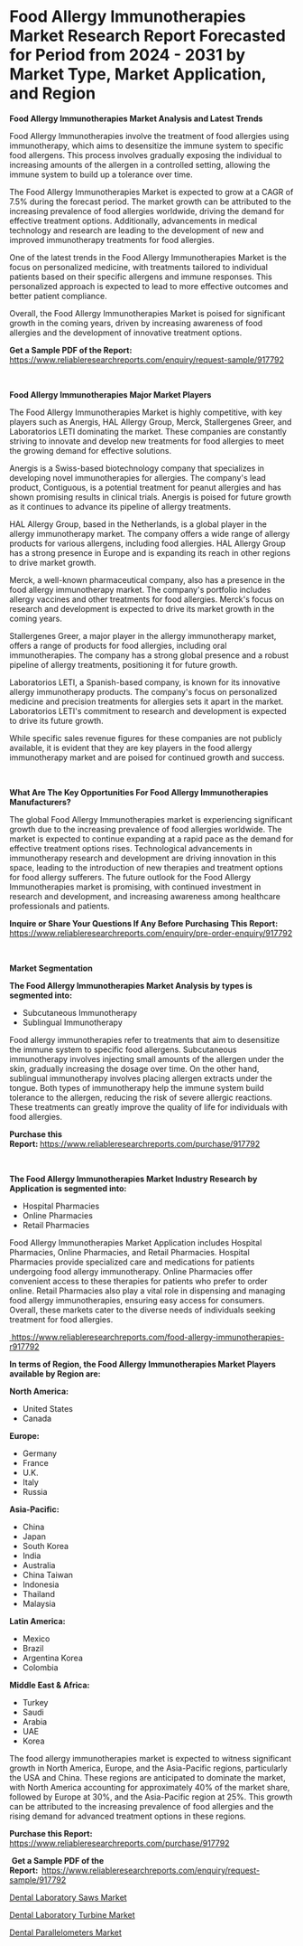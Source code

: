 <p><h1>Food Allergy Immunotherapies Market Research Report Forecasted for Period from 2024 -  2031 by Market Type, Market Application, and Region</h1></p><p><strong>Food Allergy Immunotherapies Market Analysis and Latest Trends</strong></p>
<p><p>Food Allergy Immunotherapies involve the treatment of food allergies using immunotherapy, which aims to desensitize the immune system to specific food allergens. This process involves gradually exposing the individual to increasing amounts of the allergen in a controlled setting, allowing the immune system to build up a tolerance over time.</p><p>The Food Allergy Immunotherapies Market is expected to grow at a CAGR of 7.5% during the forecast period. The market growth can be attributed to the increasing prevalence of food allergies worldwide, driving the demand for effective treatment options. Additionally, advancements in medical technology and research are leading to the development of new and improved immunotherapy treatments for food allergies.</p><p>One of the latest trends in the Food Allergy Immunotherapies Market is the focus on personalized medicine, with treatments tailored to individual patients based on their specific allergens and immune responses. This personalized approach is expected to lead to more effective outcomes and better patient compliance.</p><p>Overall, the Food Allergy Immunotherapies Market is poised for significant growth in the coming years, driven by increasing awareness of food allergies and the development of innovative treatment options.</p></p>
<p><strong>Get a Sample PDF of the Report:&nbsp;</strong> <a href="https://www.reliableresearchreports.com/enquiry/request-sample/917792">https://www.reliableresearchreports.com/enquiry/request-sample/917792</a></p>
<p>&nbsp;</p>
<p><strong>Food Allergy Immunotherapies Major Market Players</strong></p>
<p><p>The Food Allergy Immunotherapies Market is highly competitive, with key players such as Anergis, HAL Allergy Group, Merck, Stallergenes Greer, and Laboratorios LETI dominating the market. These companies are constantly striving to innovate and develop new treatments for food allergies to meet the growing demand for effective solutions.</p><p>Anergis is a Swiss-based biotechnology company that specializes in developing novel immunotherapies for allergies. The company's lead product, Contiguous, is a potential treatment for peanut allergies and has shown promising results in clinical trials. Anergis is poised for future growth as it continues to advance its pipeline of allergy treatments.</p><p>HAL Allergy Group, based in the Netherlands, is a global player in the allergy immunotherapy market. The company offers a wide range of allergy products for various allergens, including food allergies. HAL Allergy Group has a strong presence in Europe and is expanding its reach in other regions to drive market growth.</p><p>Merck, a well-known pharmaceutical company, also has a presence in the food allergy immunotherapy market. The company's portfolio includes allergy vaccines and other treatments for food allergies. Merck's focus on research and development is expected to drive its market growth in the coming years.</p><p>Stallergenes Greer, a major player in the allergy immunotherapy market, offers a range of products for food allergies, including oral immunotherapies. The company has a strong global presence and a robust pipeline of allergy treatments, positioning it for future growth.</p><p>Laboratorios LETI, a Spanish-based company, is known for its innovative allergy immunotherapy products. The company's focus on personalized medicine and precision treatments for allergies sets it apart in the market. Laboratorios LETI's commitment to research and development is expected to drive its future growth.</p><p>While specific sales revenue figures for these companies are not publicly available, it is evident that they are key players in the food allergy immunotherapy market and are poised for continued growth and success.</p></p>
<p>&nbsp;</p>
<p><strong>What Are The Key Opportunities For Food Allergy Immunotherapies Manufacturers?</strong></p>
<p><p>The global Food Allergy Immunotherapies market is experiencing significant growth due to the increasing prevalence of food allergies worldwide. The market is expected to continue expanding at a rapid pace as the demand for effective treatment options rises. Technological advancements in immunotherapy research and development are driving innovation in this space, leading to the introduction of new therapies and treatment options for food allergy sufferers. The future outlook for the Food Allergy Immunotherapies market is promising, with continued investment in research and development, and increasing awareness among healthcare professionals and patients.</p></p>
<p><strong>Inquire or Share Your Questions If Any Before Purchasing This Report:</strong> <a href="https://www.reliableresearchreports.com/enquiry/pre-order-enquiry/917792">https://www.reliableresearchreports.com/enquiry/pre-order-enquiry/917792</a></p>
<p>&nbsp;</p>
<p><strong>Market Segmentation</strong></p>
<p><strong>The Food Allergy Immunotherapies Market Analysis by types is segmented into:</strong></p>
<p><ul><li>Subcutaneous Immunotherapy</li><li>Sublingual Immunotherapy</li></ul></p>
<p><p>Food allergy immunotherapies refer to treatments that aim to desensitize the immune system to specific food allergens. Subcutaneous immunotherapy involves injecting small amounts of the allergen under the skin, gradually increasing the dosage over time. On the other hand, sublingual immunotherapy involves placing allergen extracts under the tongue. Both types of immunotherapy help the immune system build tolerance to the allergen, reducing the risk of severe allergic reactions. These treatments can greatly improve the quality of life for individuals with food allergies.</p></p>
<p><strong>Purchase this Report:&nbsp;</strong><a href="https://www.reliableresearchreports.com/purchase/917792">https://www.reliableresearchreports.com/purchase/917792</a></p>
<p>&nbsp;</p>
<p><strong>The Food Allergy Immunotherapies Market Industry Research by Application is segmented into:</strong></p>
<p><ul><li>Hospital Pharmacies</li><li>Online Pharmacies</li><li>Retail Pharmacies</li></ul></p>
<p><p>Food Allergy Immunotherapies Market Application includes Hospital Pharmacies, Online Pharmacies, and Retail Pharmacies. Hospital Pharmacies provide specialized care and medications for patients undergoing food allergy immunotherapy. Online Pharmacies offer convenient access to these therapies for patients who prefer to order online. Retail Pharmacies also play a vital role in dispensing and managing food allergy immunotherapies, ensuring easy access for consumers. Overall, these markets cater to the diverse needs of individuals seeking treatment for food allergies.</p></p>
<p><a href="https://www.reliableresearchreports.com/food-allergy-immunotherapies-r917792">&nbsp;https://www.reliableresearchreports.com/food-allergy-immunotherapies-r917792</a></p>
<p><strong>In terms of Region, the Food Allergy Immunotherapies Market Players available by Region are:</strong></p>
<p>
    <p> <strong> North America: </strong>
        <ul>
            <li>United States</li>
            <li>Canada</li>
        </ul>
        </p> 
    <p> <strong> Europe: </strong>
        <ul>
            <li>Germany</li>
            <li>France</li>
            <li>U.K.</li>
            <li>Italy</li>
            <li>Russia</li>
        </ul>
        </p> 
    <p> <strong> Asia-Pacific: </strong>
        <ul>
            <li>China</li>
            <li>Japan</li>
            <li>South Korea</li>
            <li>India</li>
            <li>Australia</li>
            <li>China Taiwan</li>
            <li>Indonesia</li>
            <li>Thailand</li>
            <li>Malaysia</li>
        </ul>
        </p> 
    <p> <strong> Latin America: </strong>
        <ul>
            <li>Mexico</li>
            <li>Brazil</li>
            <li>Argentina Korea</li>
            <li>Colombia</li>
        </ul>
        </p> 
    <p> <strong> Middle East & Africa: </strong>
        <ul>
            <li>Turkey</li>
            <li>Saudi</li>
            <li>Arabia</li>
            <li>UAE</li>
            <li>Korea</li>
        </ul>
    </p>
    </p>
<p><p>The food allergy immunotherapies market is expected to witness significant growth in North America, Europe, and the Asia-Pacific regions, particularly the USA and China. These regions are anticipated to dominate the market, with North America accounting for approximately 40% of the market share, followed by Europe at 30%, and the Asia-Pacific region at 25%. This growth can be attributed to the increasing prevalence of food allergies and the rising demand for advanced treatment options in these regions.</p></p>
<p><strong>Purchase this Report: </strong><a href="https://www.reliableresearchreports.com/purchase/917792">https://www.reliableresearchreports.com/purchase/917792</a></p>
<p>&nbsp;<strong>Get a Sample PDF of the Report:&nbsp;&nbsp;</strong><a href="https://www.reliableresearchreports.com/enquiry/request-sample/917792">https://www.reliableresearchreports.com/enquiry/request-sample/917792</a></p>
<p><strong></strong></p>
<p><p><a href="https://github.com/JermaineCrona2023/Market-Research-Report-List-1/blob/main/dental-laboratory-saws-market.md">Dental Laboratory Saws Market</a></p><p><a href="https://github.com/AlysaLedner2023/Market-Research-Report-List-1/blob/main/dental-laboratory-turbine-market.md">Dental Laboratory Turbine Market</a></p><p><a href="https://github.com/ctanaka235/Market-Research-Report-List-1/blob/main/dental-parallelometers-market.md">Dental Parallelometers Market</a></p></p>